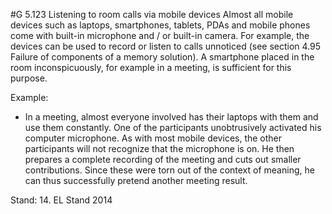 #G 5.123 Listening to room calls  via mobile devices
Almost all mobile devices such as laptops, smartphones, tablets, PDAs and mobile phones come with built-in microphone and / or built-in camera. For example, the devices can be used to record or listen to calls unnoticed (see section 4.95 Failure of components of a memory solution). A smartphone placed in the room inconspicuously, for example in a meeting, is sufficient for this purpose.

Example:

* In a meeting, almost everyone involved has their laptops with them and use them constantly. One of the participants unobtrusively activated his computer microphone. As with most mobile devices, the other participants will not recognize that the microphone is on. He then prepares a complete recording of the meeting and cuts out smaller contributions. Since these were torn out of the context of meaning, he can thus successfully pretend another meeting result.


Stand: 14. EL Stand 2014



